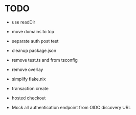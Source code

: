 # TODO

- use readDir
- move domains to top
- separate auth post test
- cleanup package.json
- remove test.ts and from tsconfig
- remove overlay
- simplify flake.nix

- transaction create
- hosted checkout
- Mock all authentication endpoint from OIDC discovery URL

